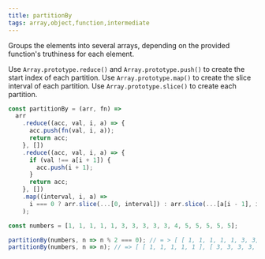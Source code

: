 ```yaml
---
title: partitionBy
tags: array,object,function,intermediate
---
```


Groups the elements into several arrays, depending on the provided function's truthiness for each element.

Use `Array.prototype.reduce()` and `Array.prototype.push()` to create the start index of each partition.
Use `Array.prototype.map()` to create the slice interval of each partition.
Use `Array.prototype.slice()` to create each partition.

```js
const partitionBy = (arr, fn) =>
  arr
    .reduce((acc, val, i, a) => {
      acc.push(fn(val, i, a));
      return acc;
    }, [])
    .reduce((acc, val, i, a) => {
      if (val !== a[i + 1]) {
        acc.push(i + 1);
      }
      return acc;
    }, [])
    .map((interval, i, a) =>
      i === 0 ? arr.slice(...[0, interval]) : arr.slice(...[a[i - 1], interval])
    );
```

```js
const numbers = [1, 1, 1, 1, 1, 3, 3, 3, 3, 3, 4, 5, 5, 5, 5, 5];

partitionBy(numbers, n => n % 2 === 0); // = > [ [ 1, 1, 1, 1, 1, 3, 3, 3, 3, 3 ], [ 4 ], [ 5, 5, 5, 5, 5 ] ]
partitionBy(numbers, n => n); // => [ [ 1, 1, 1, 1, 1 ], [ 3, 3, 3, 3, 3 ], [ 4 ], [ 5, 5, 5, 5, 5 ] ]
```
